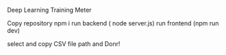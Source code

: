 Deep Learning Training Meter

Copy repository
npm i 
run backend ( node server.js)
run frontend (npm run dev)

select and copy CSV file path and Donr!

